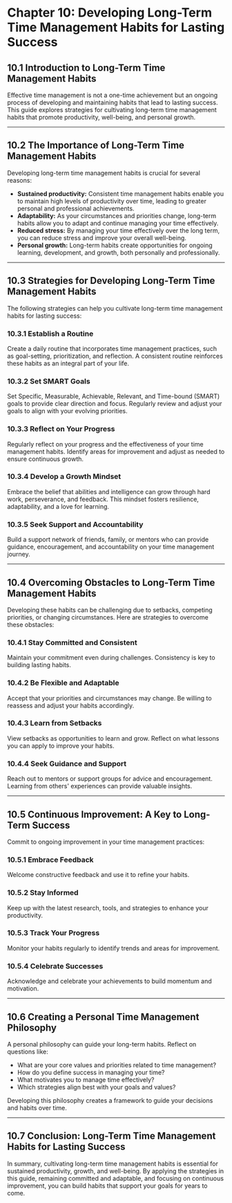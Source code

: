 # Chapter 10: Developing Long-Term Time Management Habits for Lasting Success

## 10.1 Introduction to Long-Term Time Management Habits

Effective time management is not a one-time achievement but an ongoing process of developing and maintaining habits that lead to lasting success. This guide explores strategies for cultivating long-term time management habits that promote productivity, well-being, and personal growth.

---

## 10.2 The Importance of Long-Term Time Management Habits

Developing long-term time management habits is crucial for several reasons:  
- **Sustained productivity:** Consistent time management habits enable you to maintain high levels of productivity over time, leading to greater personal and professional achievements.  
- **Adaptability:** As your circumstances and priorities change, long-term habits allow you to adapt and continue managing your time effectively.  
- **Reduced stress:** By managing your time effectively over the long term, you can reduce stress and improve your overall well-being.  
- **Personal growth:** Long-term habits create opportunities for ongoing learning, development, and growth, both personally and professionally.

---

## 10.3 Strategies for Developing Long-Term Time Management Habits

The following strategies can help you cultivate long-term time management habits for lasting success:

### 10.3.1 Establish a Routine  
Create a daily routine that incorporates time management practices, such as goal-setting, prioritization, and reflection. A consistent routine reinforces these habits as an integral part of your life.

### 10.3.2 Set SMART Goals  
Set Specific, Measurable, Achievable, Relevant, and Time-bound (SMART) goals to provide clear direction and focus. Regularly review and adjust your goals to align with your evolving priorities.

### 10.3.3 Reflect on Your Progress  
Regularly reflect on your progress and the effectiveness of your time management habits. Identify areas for improvement and adjust as needed to ensure continuous growth.

### 10.3.4 Develop a Growth Mindset  
Embrace the belief that abilities and intelligence can grow through hard work, perseverance, and feedback. This mindset fosters resilience, adaptability, and a love for learning.

### 10.3.5 Seek Support and Accountability  
Build a support network of friends, family, or mentors who can provide guidance, encouragement, and accountability on your time management journey.

---

## 10.4 Overcoming Obstacles to Long-Term Time Management Habits

Developing these habits can be challenging due to setbacks, competing priorities, or changing circumstances. Here are strategies to overcome these obstacles:

### 10.4.1 Stay Committed and Consistent  
Maintain your commitment even during challenges. Consistency is key to building lasting habits.

### 10.4.2 Be Flexible and Adaptable  
Accept that your priorities and circumstances may change. Be willing to reassess and adjust your habits accordingly.

### 10.4.3 Learn from Setbacks  
View setbacks as opportunities to learn and grow. Reflect on what lessons you can apply to improve your habits.

### 10.4.4 Seek Guidance and Support  
Reach out to mentors or support groups for advice and encouragement. Learning from others' experiences can provide valuable insights.

---

## 10.5 Continuous Improvement: A Key to Long-Term Success

Commit to ongoing improvement in your time management practices:

### 10.5.1 Embrace Feedback  
Welcome constructive feedback and use it to refine your habits.

### 10.5.2 Stay Informed  
Keep up with the latest research, tools, and strategies to enhance your productivity.

### 10.5.3 Track Your Progress  
Monitor your habits regularly to identify trends and areas for improvement.

### 10.5.4 Celebrate Successes  
Acknowledge and celebrate your achievements to build momentum and motivation.

---

## 10.6 Creating a Personal Time Management Philosophy

A personal philosophy can guide your long-term habits. Reflect on questions like:  
- What are your core values and priorities related to time management?  
- How do you define success in managing your time?  
- What motivates you to manage time effectively?  
- Which strategies align best with your goals and values?

Developing this philosophy creates a framework to guide your decisions and habits over time.

---

## 10.7 Conclusion: Long-Term Time Management Habits for Lasting Success

In summary, cultivating long-term time management habits is essential for sustained productivity, growth, and well-being. By applying the strategies in this guide, remaining committed and adaptable, and focusing on continuous improvement, you can build habits that support your goals for years to come.
